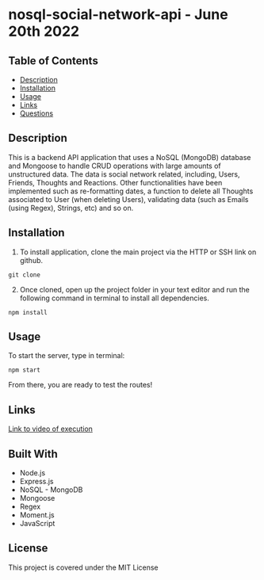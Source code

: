 # nosql-social-network-api - June 20th 2022

## Table of Contents

- [Description](#Description)
- [Installation](#Installation)
- [Usage](#Usage)
- [Links](#Links)
- [Questions](#Questions)

##

## Description

This is a backend API application that uses a NoSQL (MongoDB) database and Mongoose to handle CRUD operations with large amounts of unstructured data. The data is social network related, including, Users, Friends, Thoughts and Reactions. Other functionalities have been implemented such as re-formatting dates, a function to delete all Thoughts associated to User (when deleting Users), validating data (such as Emails (using Regex), Strings, etc) and so on.

## Installation

1. To install application, clone the main project via the HTTP or SSH link on github.

```
git clone
```

2. Once cloned, open up the project folder in your text editor and run the following command in terminal to install all dependencies.

```
npm install
```

## Usage

To start the server, type in terminal:

```
npm start
```

From there, you are ready to test the routes!

## Links

[Link to video of execution](https://google.com)

## Built With

- Node.js
- Express.js
- NoSQL - MongoDB
- Mongoose
- Regex
- Moment.js
- JavaScript

## License

This project is covered under the MIT License
